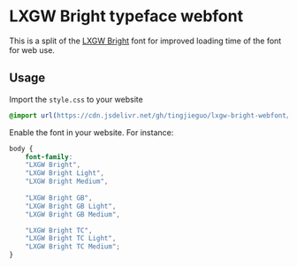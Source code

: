 # LXGW Bright typeface webfont

This is a split of the [LXGW Bright](https://github.com/lxgw/LxgwBright) font for improved loading time of the font for web use.

## Usage
Import the `style.css` to your website
```scss
@import url(https://cdn.jsdelivr.net/gh/tingjieguo/lxgw-bright-webfont/style.css);
```

Enable the font in your website. For instance:
```scss
body {
    font-family: 
    "LXGW Bright",
    "LXGW Bright Light",
    "LXGW Bright Medium",
    
    "LXGW Bright GB",
    "LXGW Bright GB Light",
    "LXGW Bright GB Medium",

    "LXGW Bright TC",
    "LXGW Bright TC Light",
    "LXGW Bright TC Medium";
}
```
